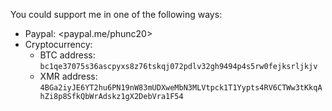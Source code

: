 You could support me in one of the following ways:

- Paypal: <paypal.me/phunc20>
- Cryptocurrency:
    - BTC address: `bc1qe37075s36ascpyxs8z76tskqj072pdlv32gh9494p4s5rw0fejksrljkjv`
    - XMR address: `4BGa2iyJE6YT2hu6PN19nW83mUDXweMbN3MLVtpck1T1Yypts4RV6CTWw3tKkqAhZi8p8SfkQbWrAdskz1gX2DebVra1F54`
